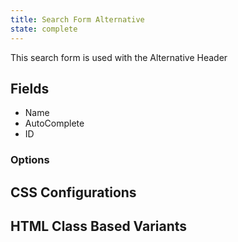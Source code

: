 ```yaml
---
title: Search Form Alternative
state: complete
---
```


This search form is used with the Alternative Header

## Fields

- Name
- AutoComplete
- ID

### Options

## CSS Configurations

## HTML Class Based Variants
